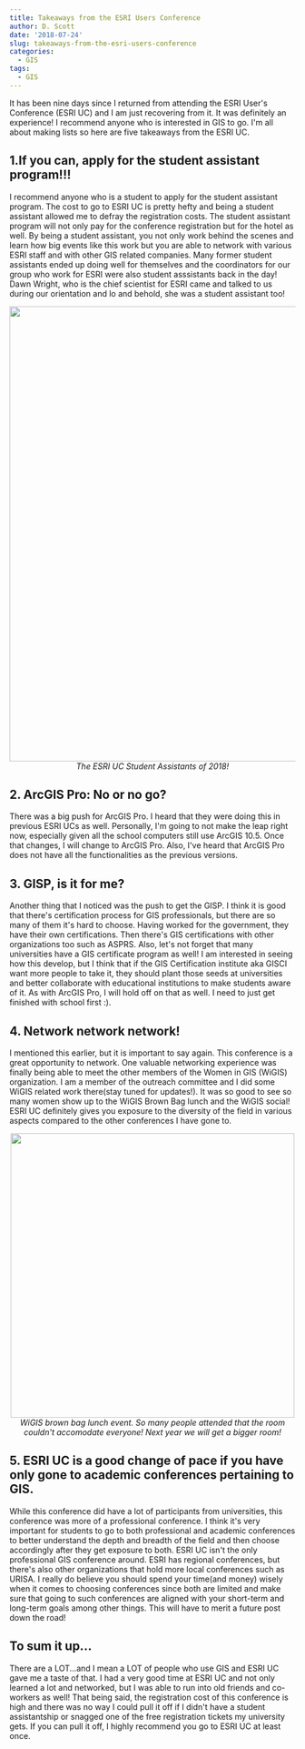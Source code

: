 ```yaml
---
title: Takeaways from the ESRI Users Conference
author: D. Scott
date: '2018-07-24'
slug: takeaways-from-the-esri-users-conference
categories:
  - GIS
tags:
  - GIS
---
```

It has been nine days since I returned from attending the ESRI User's Conference (ESRI UC) and I am just recovering from it. It was definitely an experience! I recommend anyone who is interested in GIS to go.  I'm all about making lists so here are five takeaways from the ESRI UC.

## 1.If you can, apply for the student assistant program!!!
I recommend anyone who is a student to apply for the student assistant program. The cost to go to ESRI UC is pretty hefty and being a student assistant allowed me to defray the registration costs. The student assistant program will not only pay for the conference registration but for the hotel as well. By being a student assistant, you not only work behind the scenes and learn how big events like this work but you are able to network with various ESRI staff and with other GIS related companies. Many former student assistants ended up doing well for themselves and the coordinators for our group who work for ESRI were also student asssistants back in the day! Dawn Wright, who is the chief scientist for ESRI came and talked to us during our orientation and lo and behold, she was a student assistant too! 

<p align = "center">
<img src = "img/studentassistants.jpg" width = "800 px">
<br>
<i>The ESRI UC Student Assistants of 2018!</i>
</p>

## 2. ArcGIS Pro: No or no go?
There was a big push for ArcGIS Pro. I heard that they were doing this in previous ESRI UCs as well. Personally, I'm going to not make the leap right now, especially given all the school computers still use ArcGIS 10.5. Once that changes, I will change to ArcGIS Pro.  Also, I've heard that ArcGIS Pro does not have all the functionalities as the previous versions.  

## 3. GISP, is it for me?
Another thing that I noticed was the push to get the GISP. I think it is good that there's certification process for GIS professionals, but there are so many of them it's hard to choose.  Having worked for the government, they have their own certifications. Then there's GIS certifications with other organizations too such as ASPRS. Also, let's not forget that many universities have a GIS certificate program as well! I am interested in seeing how this develop, but I think that if the GIS Certification institute aka GISCI want more people to take it, they should plant those seeds at universities and better collaborate with educational institutions to make students aware of it. As with ArcGIS Pro, I will hold off on that as well. I need to just get finished with school first :). 

## 4. Network network network!
I mentioned this earlier, but it is important to say again. This conference is a great opportunity to network. One valuable networking experience was finally being able to meet the other members of the Women in GIS (WiGIS) organization. I am a member of the outreach committee and I did some WiGIS related work there(stay tuned for updates!). It was so good to see so many women show up to the WiGIS Brown Bag lunch and the WiGIS social! ESRI UC definitely gives you exposure to the diversity of the field in various aspects compared to the other conferences I have gone to. 

<p align = "center">
<img src = "img/wigis1.jpg" width = "500 px">
<br>
<i>WiGIS brown bag lunch event. So many people attended that the room couldn't accomodate everyone! Next year we will get a bigger room!</i>
</p>


## 5. ESRI UC is a good change of pace if you have only gone to academic conferences pertaining to GIS.
While this conference did have a lot of participants from universities, this conference was more of a professional conference. I think it's very important for students to go to both professional and academic conferences to better understand the depth and breadth of the field and then choose accordingly after they get exposure to both. ESRI UC isn't the only professional GIS conference around. ESRI has regional conferences, but there's also other organizations that hold more local conferences such as URISA. I really do believe you should spend your time(and money) wisely when it comes to choosing conferences since both are limited and make sure that going to such conferences are aligned with your short-term and long-term goals among other things. This will have to merit a future post down the road!


## To sum it up...
There are a LOT...and I mean a LOT of people who use GIS and ESRI UC gave me a taste of that. I had a very good time at ESRI UC and not only learned a lot and networked, but I was able to run into old friends and co-workers as well! That being said, the registration cost of this conference is high and there was no way I could pull it off if I didn't have a student assistantship or snagged one of the free registration tickets my university gets. If you can pull it off, I highly recommend you go to ESRI UC at least once. 